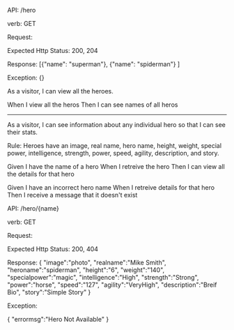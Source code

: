 API: /hero

verb: GET

Request:

Expected Http Status:
    200,
    204

Response:
    [{"name": "superman"},
     {"name": "spiderman"}
    ]

Exception:
    {}






As a visitor, I can view all the heroes.

When I view all the heros
Then I can see names of all heros

------------------

As a visitor, I can see information about any individual hero so that I can see their stats.

Rule: Heroes have an image, real name, hero name, height, weight, special power, intelligence, strength, power, speed, agility, description, and story.

Given I have the name of a hero
When I retreive the hero
Then I can view all the details for that hero


Given I have an incorrect hero name
When I retreive details for that hero
Then I receive a message that it doesn't exist

API: /hero/{name}

verb: GET

Request:

Expected Http Status:
200,
404

Response:
{
"image":"photo",
"realname":"Mike Smith",
"heroname":"spiderman",
"height":"6",
"weight":"140",
"specialpower":"magic",
"intelligence":"High",
"strength":"Strong",
"power":"horse",
"speed":"127",
"agility":"VeryHigh",
"description":"Breif Bio",
"story":"Simple Story"
}


Exception:

{
"errormsg":"Hero Not Available"
}



